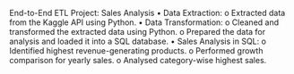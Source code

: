 End-to-End ETL Project: Sales Analysis
•	Data Extraction: 
o	Extracted data from the Kaggle API using Python.
•	Data Transformation:
o	Cleaned and transformed the extracted data using Python.
o	Prepared the data for analysis and loaded it into a SQL database.
•	Sales Analysis in SQL:
o	Identified highest revenue-generating products.
o	Performed growth comparison for yearly sales.
o	Analysed category-wise highest sales.

